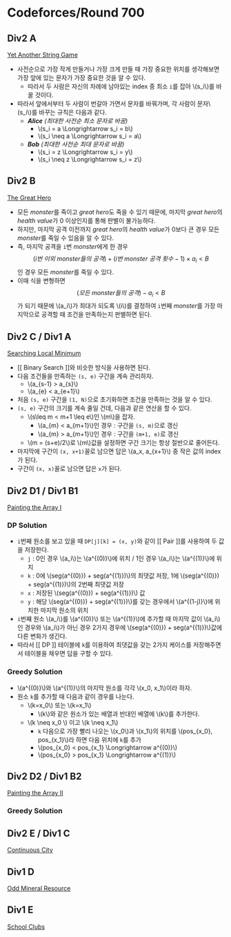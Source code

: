 
# Codeforces/Round 700
## Div2 A
[Yet Another String Game](https://codeforces.com/contest/1480/problem/A)

- 사전순으로 가장 작게 만들거나 가장 크게 만들 때 가장 중요한 위치를 생각해보면 가장 앞에 있는 문자가 가장 중요한 것을 알 수 있다.
   - 따라서 두 사람은 자신의 차례에 남아있는 index 중 최소 `i`를 잡아 \\(s_i\\)를 바꿀 것이다.
- 따라서 앞에서부터 두 사람이 번갈아 가면서 문자를 바꿔가며, 각 사람이 문자\\(s_i\\)를 바꾸는 규칙은 다음과 같다.
   - ***Alice*** *(최대한 사전순 최소 문자로 바꿈)*
      - \\(s_i = a \Longrightarrow s_i = b\\)
      - \\(s_i \neq a \Longrightarrow s_i = a\\)
   - ***Bob*** *(최대한 사전순 최대 문자로 바꿈)*
      - \\(s_i = z \Longrightarrow s_i = y\\)
      - \\(s_i \neq z \Longrightarrow s_i = z\\)

## Div2 B
[The Great Hero](https://codeforces.com/contest/1480/problem/B)

- 모든 *monster*를 죽이고 *great hero*도 죽을 수 있기 때문에, 마지막 *great hero*의 *health value*가 0 이상인지를 통해 판별이 불가능하다.
- 하지만, 마지막 공격 이전까지 *great hero*의 *health value*가 0보다 큰 경우 모든 *monster*를 죽일 수 있음을 알 수 있다.
- 즉, 마지막 공격을 `i`번 *monster*에게 한 경우 $$(i번\ 이외\ monster들의\ 공격) + (i번\ monster\ 공격\ 횟수-1) \times a_i < B$$인 경우 모든 *monster*를 죽일 수 있다.
- 이때 식을 변형하면 $$(모든\ monster들의\ 공격) - a_i < B$$가 되기 때문에 \\(a_i\\)가 최대가 되도록 \\(i\\)를 결정하여 `i`번째 *monster*를 가장 마지막으로 공격할 때 조건을 만족하는지 판별하면 된다.

## Div2 C / Div1 A
[Searching Local Minimum](https://codeforces.com/contest/1479/problem/A)

- [[ Binary Search ]]와 비슷한 방식을 사용하면 된다.
- 다음 조건들을 만족하는 `(s, e)` 구간을 계속 관리하자.
   - \\(a_{s-1} > a_{s}\\)
   - \\(a_{e} < a_{e+1}\\)
- 처음 `(s, e)` 구간을 `(1, N)`으로 초기화하면 조건을 만족하는 것을 알 수 있다.
- `(s, e)` 구간의 크기를 계속 줄일 건데, 다음과 같은 연산을 할 수 있다.
   - \\(s\leq m < m+1 \leq e\\)인 \\(m\\)을 잡자.
      - \\(a_{m} < a_{m+1}\\)인 경우 : 구간을 `(s, m)`으로 갱신
      - \\(a_{m} > a_{m+1}\\)인 경우 : 구간을 `(m+1, e)`로 갱신
   - \\(m = (s+e)/2\\)로 \\(m\\)값을 설정하면 구간 크기는 항상 절반으로 줄어든다.
- 마지막에 구간이 `(x, x+1)`꼴로 남으면 답은 \\(a_x, a_{x+1}\\) 중 작은 값의 index가 된다.
- 구간이 `(x, x)`꼴로 남으면 답은 `x`가 된다.

## Div2 D1 / Div1 B1
[Painting the Array I](https://codeforces.com/contest/1479/problem/B1)

### DP Solution
- `i`번째 원소를 보고 있을 때 `DP[j][k] = (x, y)`와 같이 [[ Pair ]]를 사용하여 두 값을 저장한다.
	- `j` : 0인 경우 \\(a_i\\)는 \\(a^{(0)}\\)에 위치 / 1인 경우 \\(a_i\\)는 \\(a^{(1)}\\)에 위치
	- `k` : 0에 \\(seg(a^{(0)}) + seg(a^{(1)})\\)의 최댓값 저장, 1에 \\(seg(a^{(0)}) + seg(a^{(1)})\\)의 2번째 최댓값 저장
	- `x` : 저장된 \\(seg(a^{(0)}) + seg(a^{(1)})\\) 값
	- `y` : 해당 \\(seg(a^{(0)}) + seg(a^{(1)})\\)를 갖는 경우에서 \\(a^{(1-j)}\\)에 위치한 마지막 원소의 위치
- `i`번쨰 원소 \\(a_i\\)를 \\(a^{(0)}\\) 또는 \\(a^{(1)}\\)에 추가할 때 마지막 값이 \\(a_i\\)인 경우와 \\(a_i\\)가 아닌 경우 2가지 경우에 \\(seg(a^{(0)}) + seg(a^{(1)})\\)값에 다른 변화가 생긴다.
- 따라서 [[ DP ]] 테이블에 `k`를 이용하여 최댓값을 갖는 2가지 케이스를 저장해주면서 테이블을 채우면 답을 구할 수 있다.

### Greedy Solution
- \\(a^{(0)}\\)와 \\(a^{(1)}\\)의 마지막 원소를 각각 \\(x_0, x_1\\)이라 하자.
- 원소 `k`를 추가할 때 다음과 같이 경우를 나눈다.
	- \\(k=x_0\\) 또는 \\(k=x_1\\)
		- \\(k\\)와 같은 원소가 있는 배열과 반대인 배열에 \\(k\\)를 추가한다.
	- \\(k \neq x_0 \\) 이고 \\(k \neq x_1\\)
		- `k` 다음으로 가장 빨리 나오는 \\(x_0\\)과 \\(x_1\\)의 위치를 \\(pos_{x_0}, pos_{x_1}\\)라 하면 다음 위치에 `k`를 추가
		- \\(pos_{x_0} < pos_{x_1} \Longrightarrow a^{(0)}\\)
		- \\(pos_{x_0} > pos_{x_1} \Longrightarrow a^{(1)}\\)

## Div2 D2 / Div1 B2
[Painting the Array II](https://codeforces.com/contest/1479/problem/B2)
### Greedy Solution



## Div2 E / Div1 C
[Continuous City](https://codeforces.com/contest/1479/problem/C)

## Div1 D
[Odd Mineral Resource](https://codeforces.com/contest/1479/problem/D)

## Div1 E
[School Clubs](https://codeforces.com/contest/1479/problem/E)
